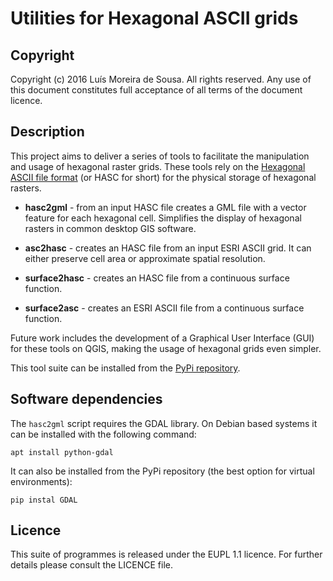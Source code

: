 Utilities for Hexagonal ASCII grids
===============================================================================


Copyright
-------------------------------------------------------------------------------

Copyright (c) 2016 Luís Moreira de Sousa. All rights reserved. 
Any use of this document constitutes full acceptance of all terms of the 
document licence.


Description
-------------------------------------------------------------------------------

This project aims to deliver a series of tools to facilitate the manipulation 
and usage of hexagonal raster grids. These tools rely on the 
[Hexagonal ASCII file format](https://github.com/ldesousa/HexAsciiBNF) 
(or HASC for short) for the physical storage of hexagonal rasters.

 - **hasc2gml** - from an input HASC file creates a GML file with a vector feature for each hexagonal cell. Simplifies the display of hexagonal rasters in common desktop GIS software.
 
 - **asc2hasc** - creates an HASC file from an input ESRI ASCII grid. It can either preserve cell area or approximate spatial resolution.
 
 - **surface2hasc** - creates an HASC file from a continuous surface function.
 
 - **surface2asc** - creates an ESRI ASCII file from a continuous surface function.
 
Future work includes the development of a Graphical User Interface (GUI) for 
these tools on QGIS, making the usage of hexagonal grids even simpler.

This tool suite can be installed from the [PyPi repository](https://pypi.python.org/pypi/hex-utils).



Software dependencies
-------------------------------------------------------------------------------

The `hasc2gml` script requires the GDAL library. On Debian based systems it can
be installed with the following command:

`apt install python-gdal` 

It can also be installed from the PyPi repository (the best option for virtual 
environments):

`pip instal GDAL`


Licence
-------------------------------------------------------------------------------

This suite of programmes is released under the EUPL 1.1 licence. For further 
details please consult the LICENCE file.
